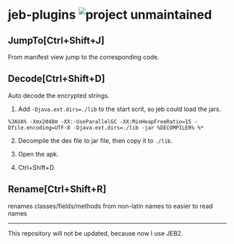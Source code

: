# jeb-plugins ![project unmaintained](https://img.shields.io/badge/project-unmaintained-red.svg) 


## JumpTo[Ctrl+Shift+J]

From manifest view jump to the corresponding code.

## Decode[Ctrl+Shift+D]

Auto decode the encrypted strings.

1. Add `-Djava.ext.dirs=./lib` to the start scrit, so jeb could load the jars.
```
%JAVA% -Xmx2048m -XX:-UseParallelGC -XX:MinHeapFreeRatio=15 -Dfile.encoding=UTF-8 -Djava.ext.dirs=./lib -jar %DECOMPILER% %*
```
2. Decompile the dex file to jar file, then copy it to `./lib`.

3. Open the apk.

4. Ctrl+Shift+D.

## Rename[Ctrl+Shift+R]

renames classes/fields/methods from non-latin names to easier to read names


---

This repository will not be updated, because now I use JEB2.
